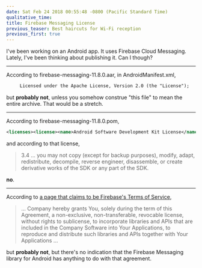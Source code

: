 ```yaml
---
date: Sat Feb 24 2018 00:55:48 -0800 (Pacific Standard Time)
qualitative_time: 
title: Firebase Messaging License
previous_teaser: Best haircuts for Wi-Fi reception
previous_first: true
---
```

I've been working on an Android app.
It uses Firebase Cloud Messaging.
Lately, I've been thinking about publishing it.
Can I though?

---

According to firebase-messaging-11.8.0.aar, in AndroidManifest.xml,

```xml
     Licensed under the Apache License, Version 2.0 (the "License");
```

but **probably not**, unless you somehow construe "this file" to mean the entire archive.
That would be a stretch.

---

According to firebase-messaging-11.8.0.pom,

```xml
<licenses><license><name>Android Software Development Kit License</name><url>https://developer.android.com/studio/terms.html</url><distribution>repo</distribution></license></licenses>
```

and according to that license,

> 3.4 ... you may not copy (except for backup purposes), modify, adapt, redistribute, decompile, reverse engineer, disassemble, or create derivative works of the SDK or any part of the SDK.

**no**.

---

According to [a page that claims to be Firebase's Terms of Service](https://www.firebase.com/terms/terms-of-service.html),

> ... Company hereby grants You, solely during the term of this Agreement, a non-exclusive, non-transferable, revocable license, without rights to sublicense, to incorporate libraries and APIs that are included in the Company Software into Your Applications, to reproduce and distribute such libraries and APIs together with Your Applications ...

but **probably not**, but there's no indication that the Firebase Messaging library for Android has anything to do with that agreement.
